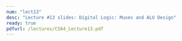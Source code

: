 ```yaml
---
num: "lect13"
desc: "Lecture #13 slides: Digital Logic: Muxes and ALU Design"
ready: true
pdfurl: /lectures/CS64_Lecture13.pdf
---
```


